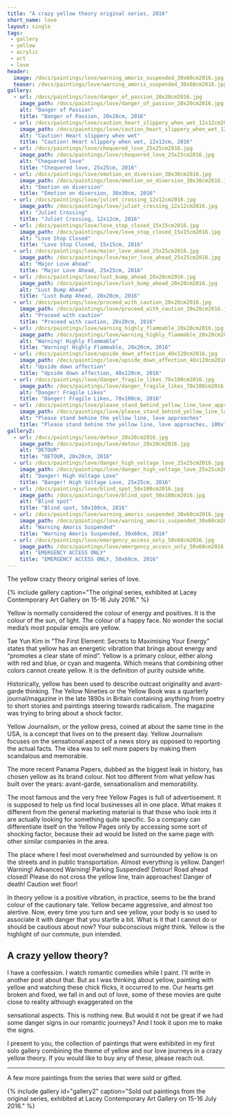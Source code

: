 ```yaml
---
title: "A crazy yellow theory original series, 2016"
short_name: love
layout: single
tags:
 - gallery
 - yellow
 - acrylic
 - art
 - love
header:
  image: /docs/paintings/love/warning_amoris_suspended_30x60cm2016.jpg
  teaser: /docs/paintings/love/warning_amoris_suspended_30x60cm2016.jpg
gallery: 
  - url: /docs/paintings/love/danger_of_passion_20x20cm2016.jpg
    image_path: /docs/paintings/love/danger_of_passion_20x20cm2016.jpg
    alt: "Danger of Passion"
    title: "Danger of Passion, 20x20cm, 2016"
  - url: /docs/paintings/love/caution_heart_slippery_when_wet_12x12cm2016.jpg
    image_path: /docs/paintings/love/caution_heart_slippery_when_wet_12x12cm2016.jpg
    alt: "Caution! Heart slippery when wet"
    title: "Caution! Heart slippery when wet, 12x12cm, 2016"  
  - url: /docs/paintings/love/chequered_love_25x25cm2016.jpg
    image_path: /docs/paintings/love/chequered_love_25x25cm2016.jpg
    alt: "Chequered love"
    title: "Chequered love, 25x25cm, 2016"
  - url: /docs/paintings/love/emotion_on_diversion_30x30cm2016.jpg
    image_path: /docs/paintings/love/emotion_on_diversion_30x30cm2016.jpg
    alt: "Emotion on diversion"
    title: "Emotion on diversion, 30x30cm, 2016"
  - url: /docs/paintings/love/juliet_crossing_12x12cm2016.jpg
    image_path: /docs/paintings/love/juliet_crossing_12x12cm2016.jpg
    alt: "Juliet Crossing"
    title: "Juliet Crossing, 12x12cm, 2016"
  - url: /docs/paintings/love/love_stop_closed_15x15cm2016.jpg
    image_path: /docs/paintings/love/love_stop_closed_15x15cm2016.jpg
    alt: "Love Stop Closed"
    title: "Love Stop Closed, 15x15cm, 2016"  
  - url: /docs/paintings/love/major_love_ahead_25x25cm2016.jpg
    image_path: /docs/paintings/love/major_love_ahead_25x25cm2016.jpg
    alt: "Major Love Ahead"
    title: "Major Love Ahead, 25x25cm, 2016" 
  - url: /docs/paintings/love/lust_bump_ahead_20x20cm2016.jpg
    image_path: /docs/paintings/love/lust_bump_ahead_20x20cm2016.jpg
    alt: "Lust Bump Ahead"
    title: "Lust Bump Ahead, 20x20cm, 2016" 
  - url: /docs/paintings/love/proceed_with_caution_20x20cm2016.jpg
    image_path: /docs/paintings/love/proceed_with_caution_20x20cm2016.jpg
    alt: "Proceed with caution"
    title: "Proceed with caution, 20x20cm, 2016"      
  - url: /docs/paintings/love/warning_highly_flammable_20x20cm2016.jpg
    image_path: /docs/paintings/love/warning_highly_flammable_20x20cm2016.jpg
    alt: "Warning! Highly Flammable"
    title: "Warning! Highly Flammable, 20x20cm, 2016" 
  - url: /docs/paintings/love/upside_down_affection_40x120cm2016.jpg
    image_path: /docs/paintings/love/upside_down_affection_40x120cm2016.jpg
    alt: "Upside down affection"
    title: "Upside down affection, 40x120cm, 2016"  
  - url: /docs/paintings/love/danger_fragile_likes_70x100cm2016.jpg
    image_path: /docs/paintings/love/danger_fragile_likes_70x100cm2016.jpg
    alt: "Danger! Fragile Likes"
    title: "Danger! Fragile Likes, 70x100cm, 2016"  
  - url: /docs/paintings/love/please_stand_behind_yellow_line_love_approaches_100x70cm2016.jpg
    image_path: /docs/paintings/love/please_stand_behind_yellow_line_love_approaches_100x70cm2016.jpg
    alt: "Please stand behine the yellow line, love approaches"
    title: "Please stand behine the yellow line, love approaches, 100x70cm, 2016"  
gallery2: 
  - url: /docs/paintings/love/detour_20x20cm2016.jpg
    image_path: /docs/paintings/love/detour_20x20cm2016.jpg
    alt: "DETOUR"
    title: "DETOUR, 20x20cm, 2016"
  - url: /docs/paintings/love/danger_high_voltage_love_25x25cm2016.jpg
    image_path: /docs/paintings/love/danger_high_voltage_love_25x25cm2016.jpg
    alt: "Danger! High Voltage Love"
    title: "Danger! High Voltage Love, 25x25cm, 2016" 
  - url: /docs/paintings/love/blind_spot_50x100cm2016.jpg
    image_path: /docs/paintings/love/blind_spot_50x100cm2016.jpg
    alt: "Blind spot"
    title: "Blind spot, 50x100cm, 2016"
  - url: /docs/paintings/love/warning_amoris_suspended_30x60cm2016.jpg
    image_path: /docs/paintings/love/warning_amoris_suspended_30x60cm2016.jpg
    alt: "Warning Amoris Suspended"
    title: "Warning Amoris Suspended, 30x60cm, 2016" 
  - url: /docs/paintings/love/emergency_access_only_50x60cm2016.jpg
    image_path: /docs/paintings/love/emergency_access_only_50x60cm2016.jpg
    alt: "EMERGENCY ACCESS ONLY"
    title: "EMERGENCY ACCESS ONLY, 50x60cm, 2016"
---
```


The yellow crazy theory original series of love. 

{% include gallery caption="The original series, exhibited at Lacey Contemporary Art Gallery on 15-16 July 2016." %}

Yellow is normally considered the colour of energy and positives. It is the colour of the sun, of light. The colour of a happy face. No wonder the social media’s most popular emojis are yellow.

Tae Yun Kim in “The First Element: Secrets to Maximising Your Energy” states that yellow has an energetic vibration that brings about energy and “promotes a clear state of mind”.
Yellow is a primary colour, either along with red and blue, or cyan and magenta. Which means that combining other colors cannot create yellow. It is the definition of purity outside white.

Historically, yellow has been used to describe outcast originality and avant-garde thinking. The Yellow Nineties or the Yellow Book was a quarterly journal/magazine in the late 1890s in Britain containing anything from poetry to short stories and paintings steering towards radicalism. The magazine was trying to bring about a shock factor.

Yellow Journalism, or the yellow press, coined at about the same time in the USA, is a concept that lives on to the present day. Yellow Journalism focuses on the sensational aspect of a news story as opposed to reporting the actual facts. The idea was to sell more papers by making them scandalous and memorable.

The more recent Panama Papers, dubbed as the biggest leak in history, has chosen yellow as its brand colour. Not too different from what yellow has built over the years: avant-garde, sensationalism and memorability.

The most famous and the very free Yellow Pages is full of advertisement. It is supposed to help us find local businesses all in one place. What makes it different from the general marketing material is that those who look into it are actually looking for something quite specific. So a company can differentiate itself on the Yellow Pages only by accessing some sort of shocking factor, because their ad would be listed on the same page with other similar companies in the area.

The place where I feel most overwhelmed and surrounded by yellow is on the streets and in public transportation. Almost everything is yellow. Danger! Warning! Advanced Warning! Parking Suspended! Detour! Road ahead closed! Please do not cross the yellow line, train approaches! Danger of death! Caution wet floor!

In theory yellow is a positive vibration, in practice, seems to be the brand colour of the cautionary tale. Yellow became aggressive, and almost too alertive. Now, every time you turn and see yellow, your body is so used to associate it with danger that you startle a bit. What is it that I cannot do or should be cautious about now? Your subconscious might think. Yellow is the highlight of our commute, pun intended.

## A crazy yellow theory?

I have a confession. I watch romantic comedies while I paint. I’ll write in another post about that. But as I was thinking about yellow, painting with yellow and watching these chick flicks, it occurred to me. Our hearts get broken and fixed, we fall in and out of love, some of these movies are quite close to reality although exaggerated on the

sensational aspects. This is nothing new. But would it not be great if we had some danger signs in our romantic journeys? And I took it upon me to make the signs.

I present to you, the collection of paintings that were exhibited in my first solo gallery combining the theme of yellow and our love journeys in a crazy yellow theory. If you would like to buy any of these, please reach out.

****
A few more paintings from the series that were sold or gifted.

{% include gallery id="gallery2" caption="Sold out paintings from the original series, exhibited at Lacey Contemporary Art Gallery on 15-16 July 2016." %}